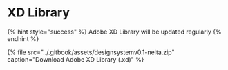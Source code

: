 # XD Library

{% hint style="success" %}
Adobe XD Library will be updated regularly
{% endhint %}

{% file src="../.gitbook/assets/designsystemv0.1-nelta.zip" caption="Download Adobe XD Library \(.xd\)" %}

